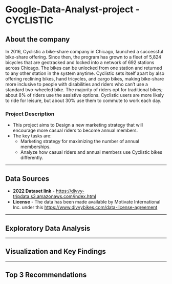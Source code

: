 # Google-Data-Analyst-project - CYCLISTIC

## About the company
In 2016, Cyclistic a bike-share company in Chicago, launched a successful bike-share offering. Since then, the program has grown to a fleet of 5,824 bicycles that are geotracked and locked into a network of 692 stations across Chicago. The bikes can be unlocked from one station and returned to any other station in the system anytime. Cyclistic sets itself apart by also offering reclining bikes, hand tricycles, and cargo bikes, making bike-share more inclusive to people with disabilities and riders who can’t use a standard two-wheeled bike. The majority of riders opt for traditional bikes; about 8% of riders use the assistive options. Cyclistic users are more likely to ride for leisure, but about 30% use them to commute to work each day.

### Project Description
- This project aims to Design a new marketing strategy that will encourage more casual riders to become annual members. 
- The key tasks are:
   - Marketing strategy for maximizing the number of annual memberships. 
   - Analyze how casual riders and annual members use Cyclistic bikes differently. 
-----

## Data Sources

- **2022 Dataset link** - https://divvy-tripdata.s3.amazonaws.com/index.html
- **License** - The data has been made available by Motivate International Inc. under this https://www.divvybikes.com/data-license-agreement

----

## Exploratory Data Analysis



---

## Visualization and Key Findings



----

## Top 3 Recommendations


